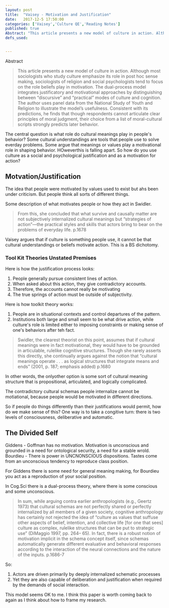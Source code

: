 ```yaml
---
layout: post
title:  "Vaisey - Motivation and Justification"
date:   2017-12-5 17:50:00
categories: ['Vaisey','Culture QE','Reading Notes']
published: true
Abstract: "This article presents a new model of culture in action. Although most sociologists who study culture emphasize its role in post hoc sense making, sociologists of religion and social psychologists tend to focus on the role beliefs play in motivation. The dual-process model integrates justificatory and motivational approaches by distinguishing between “discursive” and “practical” modes of culture and cognition. The author uses panel data from the National Study of Youth and Religion to illustrate the model’s usefulness. Consistent with its predictions, he finds that though respondents cannot articulate clear principles of moral judgment, their choice from a list of moral-cultural scripts strongly predicts later behavior."
defs_used:


---
```

Abstract
> This article presents a new model of culture in action. Although most sociologists who study culture emphasize its role in post hoc sense making, sociologists of religion and social psychologists tend to focus on the role beliefs play in motivation. The dual-process model integrates justificatory and motivational approaches by distinguishing between “discursive” and “practical” modes of culture and cognition. The author uses panel data from the National Study of Youth and Religion to illustrate the model’s usefulness. Consistent with its predictions, he finds that though respondents cannot articulate clear principles of moral judgment, their choice from a list of moral-cultural scripts strongly predicts later behavior.

The central question is what role do cultural meanings play in people's behavior?
Some cultural understandings are tools that people use to solve everday problems. Some argue that meanings or values play a motivational role in shaping behavior. HOweverthis is falling apart. So how do you use culture as a social and psychological justification and as a motivation for action?

## Motvation/Justification

The idea that people were motivated by values used to exist but ahs been under criticism. But people think all sorts of different things.

Some description of what motivates people or how they act in Swidler.

>From this, she concluded that what survive and causally
matter are not subjectively internalized cultural meanings but “strategies
of action”—the practical styles and skills that actors bring to bear on the
problems of everyday life. p.1678

Vaisey argues that if culture is something people use, it cannot be that cultural understandings or beliefs motivate action. This is a BS dichotomy.

### Tool Kit Theories Unstated Premises

Here is how the justification process looks:
1. People generally pursue consistent lines of action.
2. When asked about this action, they give contradictory accounts.
3. Therefore, the accounts cannot really be motivating
4. The true springs of action must be outside of subjectivity.


Here is how toolkit theory works:
1. People are in situational contexts and control departures of the pattern.
2. Institutions both large and small seem to be what drive action, while culture's role is limited either to imposing constraints or making sense of one's behaviors after teh fact.

>Swidler, the clearest theorist on this point, assumes that if cultural meanings
were in fact motivational, they would have to be grounded in articulable,
rulelike cognitive structures. Though she rarely asserts this directly,
she continually argues against the notion that “cultural meanings operate
. . . as logical structures that integrate means and ends” (2001, p. 187;
emphasis added) p.1680

In other words, the onlyother option is some sort of cultural meaning structure that is propositional, articulated, and logically complicated.

The contradictory cultural schemas people internalize cannot be motiational, because people would be motivated in different directions.

So if people do things differently than their justifications would permit, how do we make sense of this? One way is to take a congitive turn: there is two levels of consciousness, deliberative and automatic.

## The Divided Self
Giddens - Goffman has no motivation. Motivation is unconscious and grounded in a need for ontological security, a need for a stable wrold.
Bourdieu - There is power in UNCNONSCIOUS dispositions. Tastes come from an unconscious tendency to reproduce class position.

For Giddens there is some need for general meaning making, for Bourdieu you act as a reproduction of your social position.

In Cog.Sci there is a dual-process theory, where there is some conscious and some unconscious.

>In sum, while arguing contra earlier anthropologists (e.g., Geertz 1973)
that cultural schemas are not perfectly shared or perfectly internalized by
all members of a given society, cognitive anthropology has certainly not
rejected the idea of “culture as values that suffuse other aspects of belief,
intention, and collective life [for one that sees] culture as complex, rulelike
structures that can be put to strategic use” (DiMaggio 1997, pp. 264–
65). In fact, there is a robust notion of motivation implicit in the schema
concept itself, since schemas automatically generate different evaluative
and behavioral responses according to the interaction of the neural connections
and the nature of the inputs. p.1686-7

So:
1. Actors are driven primarily by deeply internalized schematic processes
2. Yet they are also capable of deliberation and justification when required by the demands of social interaction.

This model seems OK to me. I think this paper is worth coming back to again as I think about how to frame my research.
